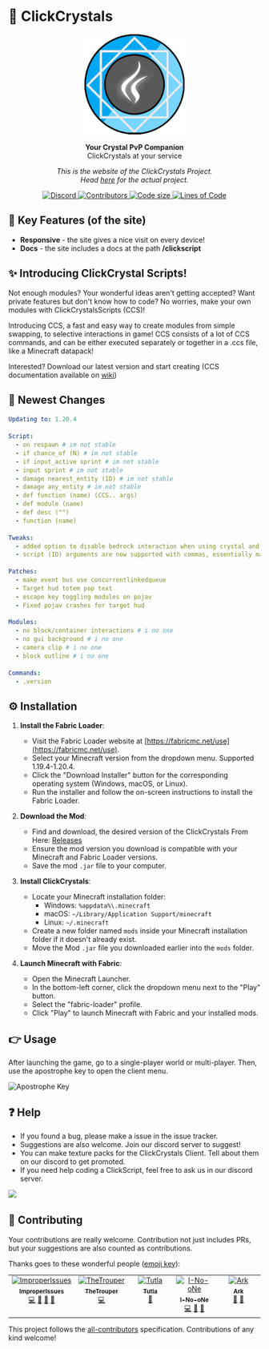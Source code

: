 
# 💎 ClickCrystals

<div align="center">
  <img src="clickscript/img/icon.png" alt="ClickCrystals" width="200">
</div>
<p align="center">
  <strong>Your Crystal PvP Companion</strong>
  <br>
  ClickCrystals at your service
</p>

<p align="center">
<i>This is the website of the ClickCrystals Project. <br>Head <a href="github.com/itzispyder/clickcrystals">here</a> for the actual project.</i>
</p>

<p align="center">
<a href="https://discord.gg/GdNnK37Etw">
  <img alt="Discord" src="https://img.shields.io/discord/1095079504516493404?label=Discord&logo=discord&style=flat-square">
</a>
  <a href="https://github.com/thetrouper/ClickCrystalsxyz/graphs/contributors">
    <img alt="Contributors" src="https://img.shields.io/github/contributors/thetrouper/ClickCrystalsxyz?style=flat-square">
  </a>
  <a href="https://github.com/thetrouper/ClickCrystals">
    <img alt="Code size" src="https://img.shields.io/github/languages/code-size/thetrouper/ClickCrystalsxyz?style=flat-square">
  </a>
  <a href="https://github.com/thetrouper/ClickCrystals">
    <img alt="Lines of Code" src="https://tokei.rs/b1/github/thetrouper/ClickCrystalsxyz?style=flat-square">
  </a>
</p>



## 🌟 Key Features (of the site)

- **Responsive** - the site gives a nice visit on every device!
- **Docs** - the site includes a docs at the path **/clickscript**

## ✨ Introducing ClickCrystal Scripts!

Not enough modules? Your wonderful ideas aren't getting accepted? Want private features but don't know how to code? No worries, make your own modules with ClickCrystalsScripts (CCS)!

Introducing CCS, a fast and easy way to create modules from simple swapping, to selective interactions in game! CCS consists of a lot of CCS commands, and can be either executed separately or together in a .ccs file, like a Minecraft datapack!

Interested? Download our latest version and start creating (CCS documentation available on <a href="https://clickcrystals.xyz/clickscript" target="_blank">wiki</a>)

## 📃 Newest Changes

```yaml
Updating to: 1.20.4

Script:
  - on respawn # im not stable
  - if chance_of (N) # im not stable
  - if input_active sprint # im not stable
  - input sprint # im not stable
  - damage nearest_entity (ID) # im not stable
  - damage any_entity # im not stable
  - def function (name) (CCS.. args)
  - def module (name)
  - def desc ("")
  - function (name)

Tweaks:
  - added option to disable bedrock interaction when using crystal and obsidian switch modules
  - script (ID) arguments are now supported with commas, essentially making an or operator

Patches:
  - make event bus use concurrentlinkedqueue
  - Target hud totem pop text
  - escape key toggling modules on pojav
  - Fixed pojav crashes for target hud

Modules:
  - no block/container interactions # i no one
  - no gui background # i no one
  - camera clip # i no one
  - block outline # i no one

Commands:
  - ,version
```

## ⚙️ Installation

1. **Install the Fabric Loader**:

   - Visit the Fabric Loader website at [https://fabricmc.net/use](https://fabricmc.net/use).
   - Select your Minecraft version from the dropdown menu. Supported 1.19.4-1.20.4.
   - Click the "Download Installer" button for the corresponding operating system (Windows, macOS, or Linux).
   - Run the installer and follow the on-screen instructions to install the Fabric Loader.

2. **Download the Mod**:

   - Find and download, the desired version of the ClickCrystals From Here: [Releases](https://github.com/ItziSpyder/ClickCrystals)
   - Ensure the mod version you download is compatible with your Minecraft and Fabric Loader versions.
   - Save the mod `.jar` file to your computer.

3. **Install ClickCrystals**:

   - Locate your Minecraft installation folder:
      - Windows: `%appdata%\.minecraft`
      - macOS: `~/Library/Application Support/minecraft`
      - Linux: `~/.minecraft`
   - Create a new folder named `mods` inside your Minecraft installation folder if it doesn't already exist.
   - Move the Mod `.jar` file you downloaded earlier into the `mods` folder.

4. **Launch Minecraft with Fabric**:

   - Open the Minecraft Launcher.
   - In the bottom-left corner, click the dropdown menu next to the "Play" button.
   - Select the "fabric-loader" profile.
   - Click "Play" to launch Minecraft with Fabric and your installed mods.

## 👉 Usage

After launching the game, go to a single-player world or multi-player. Then, use the apostrophe key to open the client menu.

<img src="https://clickcrystals.xyz/faq/assets/apostrophe.png" alt="Apostrophe Key">

## ❓ Help

- If you found a bug, please make a issue in the issue tracker.
- Suggestions are also welcome. Join our discord server to suggest!
- You can make texture packs for the ClickCrystals Client. Tell about them on our discord to get promoted.
- If you need help coding a ClickScript, feel free to ask us in our discord server.

<a href="https://discord.gg/GdNnK37Etw" target="_blank"><img src="https://dcbadge.vercel.app/api/server/GdNnK37Etw"></a>

## 🌈 Contributing

Your contributions are really welcome. Contribution not just includes PRs, but your suggestions are also counted as contributions.

Thanks goes to these wonderful people ([emoji key](https://allcontributors.org/docs/en/emoji-key)):

<!-- ALL-CONTRIBUTORS-LIST:START - Do not remove or modify this section -->
<!-- prettier-ignore-start -->
<!-- markdownlint-disable -->
<table>
  <tbody>
    <tr>
      <td align="center" valign="top" width="14.28%"><a href="https://itzispyder.github.io/"><img src="https://avatars.githubusercontent.com/u/114215797?v=4?s=100" width="100px;" alt="ImproperIssues"/><br /><sub><b>ImproperIssues</b></sub></a><br /><a href="https://github.com/e-coders/ClickCrystalsXYZ/commits?author=ItziSpyder" title="Code">💻</a> <a href="https://github.com/e-coders/ClickCrystalsXYZ/commits?author=ItziSpyder" title="Documentation">📖</a> <a href="#ideas-ItziSpyder" title="Ideas, Planning, & Feedback">🤔</a> <a href="https://github.com/e-coders/ClickCrystalsXYZ/issues?q=author%3AItziSpyder" title="Bug reports">🐛</a></td>
      <td align="center" valign="top" width="14.28%"><a href="https://discord.gg/ogre"><img src="https://avatars.githubusercontent.com/u/93684527?v=4?s=100" width="100px;" alt="TheTrouper"/><br /><sub><b>TheTrouper</b></sub></a><br /><a href="https://github.com/e-coders/ClickCrystalsXYZ/commits?author=TheTrouper" title="Code">💻</a></td>
      <td align="center" valign="top" width="14.28%"><a href="https://github.com/ayaanibrahimtutla"><img src="https://avatars.githubusercontent.com/u/91965613?v=4?s=100" width="100px;" alt="Tutla"/><br /><sub><b>Tutla</b></sub></a><br /><a href="#ideas-ayaanibrahimtutla" title="Ideas, Planning, & Feedback">🤔</a></td>   <td align="center" valign="top" width="14.28%"><a href="https://i-no-one.github.io/Website/"><img src="https://avatars.githubusercontent.com/u/145749961?v=4?s=100" width="100px;" alt="I-No-oNe"/><br /><sub><b>I-No-oNe</b></sub></a><br /><a href="https://github.com/e-coders/ClickCrystalsXYZ/commits?author=I-no-one" title="Code">💻</a> <a href="https://github.com/e-coders/ClickCrystalsXYZ/issues?q=author%3AI-no-one" title="Bug reports">🐛</a> <a href="#ideas-I-no-one" title="Ideas, Planning, & Feedback">🤔</a></td>
      <td align="center" valign="top" width="14.28%"><a href="http://e-coders.me"><img src="https://avatars.githubusercontent.com/u/83082760?v=4?s=100" width="100px;" alt="Ark"/><br /><sub><b>Ark</b></sub></a><br /><a href="https://github.com/e-coders/ClickCrystalsXYZ/commits?author=e-coders" title="Documentation">📖</a> <a href="#ideas-e-coders" title="Ideas, Planning, & Feedback">🤔</a></td>
   
    
  </tbody>
</table>

<!-- markdownlint-restore -->
<!-- prettier-ignore-end -->

<!-- ALL-CONTRIBUTORS-LIST:END -->

This project follows the [all-contributors](https://github.com/all-contributors/all-contributors) specification. Contributions of any kind welcome!
